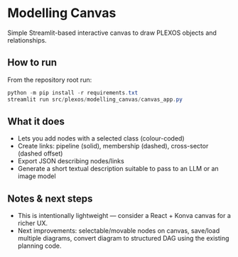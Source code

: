 Modelling Canvas
=================

Simple Streamlit-based interactive canvas to draw PLEXOS objects and relationships.

How to run
----------

From the repository root run:

```powershell
python -m pip install -r requirements.txt
streamlit run src/plexos/modelling_canvas/canvas_app.py
```

What it does
------------
- Lets you add nodes with a selected class (colour-coded)
- Create links: pipeline (solid), membership (dashed), cross-sector (dashed offset)
- Export JSON describing nodes/links
- Generate a short textual description suitable to pass to an LLM or an image model

Notes & next steps
------------------
- This is intentionally lightweight — consider a React + Konva canvas for a richer UX.
- Next improvements: selectable/movable nodes on canvas, save/load multiple diagrams, convert diagram to structured DAG using the existing planning code.
